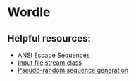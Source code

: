 # Wordle

## Helpful resources:

- [ANSI Escape Sequences](https://gist.github.com/fnky/458719343aabd01cfb17a3a4f7296797)
- [Input file stream class](https://cplusplus.com/reference/fstream/ifstream/)
- [Pseudo-random sequence generation](https://cplusplus.com/reference/cstdlib/#:~:text=Pseudo%2Drandom%20sequence%20generation)
